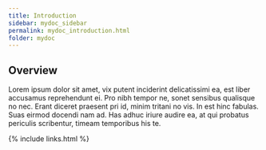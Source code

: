```yaml
---
title: Introduction
sidebar: mydoc_sidebar
permalink: mydoc_introduction.html
folder: mydoc
---
```


## Overview

Lorem ipsum dolor sit amet, vix putent inciderint delicatissimi ea, est liber accusamus reprehendunt ei. Pro nibh tempor ne, sonet sensibus qualisque no nec. Erant diceret praesent pri id, minim tritani no vis. In est hinc fabulas. Suas eirmod docendi nam ad. Has adhuc iriure audire ea, at qui probatus periculis scribentur, timeam temporibus his te.

{% include links.html %}
